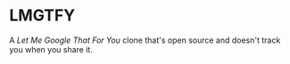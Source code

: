 # LMGTFY

A _Let Me Google That For You_ clone that's open source and doesn't track you
when you share it.

